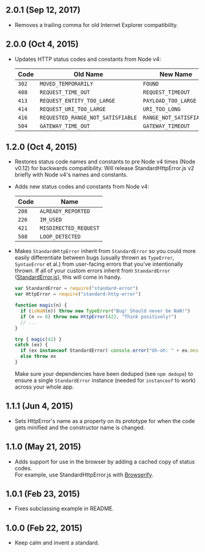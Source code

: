 ## 2.0.1 (Sep 12, 2017)
- Removes a trailing comma for old Internet Explorer compatibility.

## 2.0.0 (Oct 4, 2015)
- Updates HTTP status codes and constants from Node v4:

  Code  | Old Name                          | New Name
  ------|-----------------------------------|---------
  `302` | `MOVED_TEMPORARILY`               | `FOUND`
  `408` | `REQUEST_TIME_OUT`                | `REQUEST_TIMEOUT`
  `413` | `REQUEST_ENTITY_TOO_LARGE`        | `PAYLOAD_TOO_LARGE`
  `414` | `REQUEST_URI_TOO_LARGE`           | `URI_TOO_LONG`
  `416` | `REQUESTED_RANGE_NOT_SATISFIABLE` | `RANGE_NOT_SATISFIABLE`
  `504` | `GATEWAY_TIME_OUT`                | `GATEWAY_TIMEOUT`

## 1.2.0 (Oct 4, 2015)
- Restores status code names and constants to pre Node v4 times (Node v0.12) for
  backwards compatibility.  Will release StandardHttpError.js v2 briefly with
  Node v4's names and constants.

- Adds new status codes and constants from Node v4:

  Code  | Name
  ------|-----
  `208` | `ALREADY_REPORTED`
  `226` | `IM_USED`
  `421` | `MISDIRECTED_REQUEST`
  `508` | `LOOP_DETECTED`

- Makes `StandardHttpError` inherit from `StandardError` so you could more
  easily differentiate between bugs (usually thrown as `TypeError`,
  `SyntaxError` et al.) from user-facing errors that you've intentionally
  thrown. If all of your custom errors inherit from `StandardError`
  ([StandardError.js](https://github.com/moll/js-standard-error)), this will
  come in handy.

  ```javascript
  var StandardError = require("standard-error")
  var HttpError = require("standard-http-error")

  function magic(n) {
    if (isNaN(n)) throw new TypeError("Bug! Should never be NaN!")
    if (n <= 0) throw new HttpError(422, "Think positively!")
    // ...
  }

  try { magic(42) }
  catch (ex) {
    if (ex instanceof StandardError) console.error("Uh-oh: " + ex.message)
    else throw ex
  }
  ```

  Make sure your dependencies have been deduped (see `npm dedupe`) to ensure
  a single `StandardError` instance (needed for `instanceof` to work) across
  your whole app.

## 1.1.1 (Jun 4, 2015)
- Sets HttpError's name as a property on its prototype for when the code gets
  minified and the constructor name is changed.

## 1.1.0 (May 21, 2015)
- Adds support for use in the browser by adding a cached copy of status codes.  
  For example, use StandardHttpError.js with
  [Browserify](https://github.com/substack/node-browserify).

## 1.0.1 (Feb 23, 2015)
- Fixes subclassing example in README.

## 1.0.0 (Feb 22, 2015)
- Keep calm and invent a standard.
